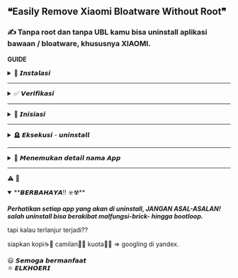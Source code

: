 ## ❝Easily Remove Xiaomi Bloatware Without Root❞
### ✍️ Tanpa root dan tanpa UBL kamu bisa uninstall aplikasi bawaan / bloatware, khususnya XIAOMI.

**GUIDE**


<details>
<summary>💽 𝙄𝙣𝙨𝙩𝙖𝙡𝙖𝙨𝙞</summary>

1. Extract File .zip 
2. Klik kanan installer.exe ⇒ Run as administrator ⇒ Yes
3. Muncul terminal ktik Y ⇒ enter ⇒ Y ⇒ enter ⇒ Y ⇒ enter
4. Muncul installer window ⇒ next ⇒ finish
5. Close terminal
  
</details>


---


<details>
<summary>✅ 𝙑𝙚𝙧𝙞𝙛𝙞𝙠𝙖𝙨𝙞</summary>

1. Aktifkan Developer Mode di HP xioami
    - Pergi ke `⚙️ Settings` di xiaomi kamu ⇒ `About phone` ⇒ Ketuk `MIUI version` 8X sampai muncul keterangan `You are now developers!`.
    - Masih di `⚙️ Settings` ⇒ `Additional settings` ⇒ `Developer options` ⇒ `Aktifkan USB debugging` ⇒ Cek List persyaratannya - pilih `OK`.

2. Sambungkan Hp xioami kamu dengan laptop/PC yang sudah terinstall adb (keadaan HP menyala dan tidak terkunci)
  
</details>


---


<details>
<summary>📲 𝙄𝙣𝙞𝙨𝙞𝙖𝙨𝙞</summary>

1. Kembali ke PC
    - Buka directory `C:\` ⇒ masuk ke folder `adb` atau `Minimal ADB and Fastboot`
    - 1. Pilih `cmd-here.exe` ⇒ Klik kanan ⇒ `Run as administrator` ⇒ `Yes`
    - 2. Atau tekan `shift + klik kanan` ⇒  `open command window here` atau `Open PowerShell window here`

2. Terbuka terminal ketik atau salin perintah berikut
    ```cirru
    adb devices
    ```
3. Muncul izin otorisasi di HP

	- jika muncul permission (izin) pilih `OK`
	
	🥵🤯😵‍💫
    
	- jika gagal (unauthorized) putuskan koneksi HP dengan PC ⇒ cek kabel ⇒ cek lagi USB debugging
	- sambung kembali ⇒ dan ulangi perintah `adb devices`
	
	😃👏🥳
    
	- jika berhasil akan muncul command berikut diterminal CMD
    
    ```cirru
	C:\Minimal ADB and Fastboot>adb devices
	List of devices attached
	* daemon not running; starting now at tcp:5037
	* daemon started successfully
	xxxxxxxx        unauthorized
    ```

	- `xxxxxxxx` adalah idPhone kamu yang ditangkap saat ini
	- untuk memastikannya kamu bisa ulangi perintah `adb devices` (shortcut= kamu bisa tekan 🔼 panah atas di keyboard kamu)
  
</details>


---


<details>
<summary>🪦 𝙀𝙠𝙨𝙚𝙠𝙪𝙨𝙞 - 𝙪𝙣𝙞𝙣𝙨𝙩𝙖𝙡𝙡</summary>

1.  Jika telah terdeteksi ketikan perintah dibawah & enter ⌨️
	```cirru
	adb shell
	```

	- sekarang muncul codename xiaomi kamu (kini jembatan telah terbentuk)
    
       C:\Minimal ADB and Fastboot>adb shell

       codename:/ $

✍️✍️✍️

2. Ketik perintah & enter ⌨️
    ```cirru
    pm uninstall -k --user 0 'com.xxx.xxx'
    ```

    - contoh :
    
    ```cirru
    pm uninstall -k --user 0 'com.caf.fmradio'
    ```
    
    ```cirru
    pm uninstall -k --user 0 'com.miui.fmservice'
    ```

3. jika berhasil akan muncul `Success` di terminal.
  
</details>


---


<details>
<summary>🔎 𝙈𝙚𝙣𝙚𝙢𝙪𝙠𝙖𝙣 𝙙𝙚𝙩𝙖𝙞𝙡 𝙣𝙖𝙢𝙖 𝘼𝙥𝙥</summary>

1. pergi ke pengaturan di HP kamu ⇒ pergi ke `Apps` atau `aplikasi` ⇒ `Manage Apps` atau `app info`
2. Pilih app yang yang dicari ⇒ ketuk tanda `ⓘ info` ⇒ temukan namanya di `APK name`


    - Untuk melihat versi yang diinstall
    ```cirru
    adb --version
    ```
		
    - Untuk keluar
    ```cirru
    exit
    ```
		
    - untuk clear/membersihkan jendela terminal
    ```cirru
    cls
    ```
  
</details>


---


⚠️
🛑
<details open>
<summary>**𝘽𝙀𝙍𝘽𝘼𝙃𝘼𝙔𝘼‼️ ☣️☢️**</summary>

***Perhatikan setiap app yang akan di uninstall,  JANGAN ASAL-ASALAN!
salah uninstall bisa berakibat malfungsi-brick- hingga bootloop.***


tapi kalau terlanjur terjadi??

siapkan kopi☕🚬  camilan🍟🍿  kuota📳🌐  ⇒ googling di yandex.
  
</details>






😃 𝙎𝙚𝙢𝙤𝙜𝙖 𝙗𝙚𝙧𝙢𝙖𝙣𝙛𝙖𝙖𝙩  
⚛️ 𝙀𝙇𝙆𝙃𝙊𝙀𝙍𝙄
